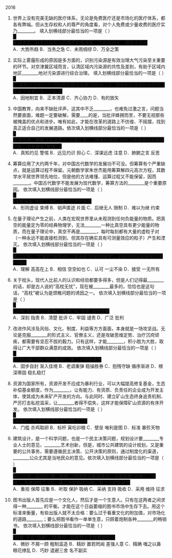 2016  

1. 世界上没有完美无缺的医疗体系，无论是免费医疗还是市场化的医疗体系，都各有弊端。但从生存权和人的尊严的角度看，对个人免费或少量收费的医疗实乃________。
填入划横线部分最恰当的一项是（  ）  
<span style="background: black">C</span>  
<span style="background: black">关键字是：从生存权和人的尊严的角度看。这格局很大，用势没毛病</span>  
A．大势所趋         B．当务之急       C．未雨绸缪         D．万全之策

2. 实际上雾霾形成的原因是多方面的，识别污染源是有效治理大气污染至关重要的环节。对京津冀区域而言，认清区域内污染源的共性及差别，有助于区域内地区________地对污染源进行综合治理。
填入划横线部分最恰当的一项是（  ）  
<span style="background: black">A</span>  
<span style="background: black">1、实际上只有一个“识别并治理污染源”的目标；2、因地制宜强调地域不同，实际上这里只有一个区域</span>  
A．因地制宜        B．正本清源        C．齐心协力        D．有的放矢

3. 中国教育，向来不缺批评声，这其中不乏________，也难免过激之言，问题当然要直面，难题一定要破解，需要____的是，当批评蜂拥而至，不要无视那些被掩盖的优点和进步。唯有如此，才能在改革的道路上不彷徨、不摇摆，找到真正适合自己的发展道路。依次填入划横线部分最恰当的一项是（  ）  
<span style="background: black">A</span>  
<span style="background: black">深谋远虑、肺腑之言对不上“过激之言”。“改革的道路”对应了格局高的方向性问题，于是就是“警惕”了</span>  
A．真知灼见 警惕     B．远见灼识  担心     C．深谋远虑  注意     D．肺腑之言  反思

4. 筹算应用了大约两千年，对中国古代数学的发展功不可没。但筹算有个严重缺点，就是运算过程不保留。元朝数学家朱世杰能用筹算解四元高次方程，其数学水平居世界领先地位，但是他的方法难懂、运算过程又不能保留，因而________。中国古代数学不能发展为现代数学，筹算方法的________是个重要原因。
依次填入划横线部分最恰当的一项是（  ）  
<span style="background: black">C</span>  
<span style="background: black">“不能保留”排除了 AB，第二个空凭感觉</span>  
A．形同虚设  束缚     B．销声匿迹  片面    C．后继无人  限制     D．难以为继  约束

5. 在量子理论产生之前，人类在宏观世界里从未观测到任何负能量的物质。把真空的能量定为零的经典物理学，无法________一种比真空具有更少能量的物质，而在量子理论中，真空不再是________，每时每刻都有大量的虚粒子对（一种永远不能直接检测到、但其存在确实具有可测量效应的粒子）产生和湮灭。
依次填入划横线部分最恰当的一项是（  ）  
<span style="background: black">D</span>  
<span style="background: black">第二个空，“大量的”排除 AC。主语是“经典物理学”，只能排除主观感受为主的相信</span>  
A．理解  高高在上    B．相信  空空如也    C．认可  一尘不染    D．接受  一无所有

6. 关于枕头，现代人比前人的认识和经验都要多得多，但是人们记得最________的话，却是古人说的“高枕无忧”，现在被________最多的，恰恰也是这句话，“高枕”被认为是颈椎问题的诱因之一。
依次填入划横线部分最恰当的一项是（  ）  
<span style="background: black">B</span>  
<span style="background: black">“记得”不能跟“广泛”搭。“指责”和“谴责”语气过重</span>  
A．深刻  指责          B．清楚  批评            C．牢固  谴责           D．广泛  批判

7. 改进作风涉及风俗、文化、制度、利益等方方面面，本身就是一场攻坚战。无论是克服________的形式主义、官僚主义，还是攻破思维定势、治疗沉疴顽疾，都需要有坚忍不拔的毅力。只有这样，才能________，积小胜为大胜，取得让广大干部群众满意的成效。
依次填入划横线部分最恰当的一项是（  ）  
<span style="background: black">D</span>  
<span style="background: black">“沉疴顽疾”对应“根深蒂固”，第二个空凭感觉</span>  
A．固步自封  渐入佳境                    B．老调重弹  稳操胜券
C．抱残守缺  循序渐进                    D．根深蒂固  稳扎稳打

8. 资源为国家所有，资源开发不应成为暴利行业，可以大幅提高修复基金，生态补偿基金额度，作为________，让有能力、有资质、负责任的企业成为开发主体，使其成为未来矿产开发的方向。与此同时、建立矿山生态终身追责机制、严厉打击私挖滥采，让________者得不偿失，这样才能保障矿山资源的有序开发。
依次填入划横线部分最恰当的一项是（  ）  
<span style="background: black">A</span>  
<span style="background: black">“保障矿山资源的有序开发”排除了 CD</span>  
A．门槛  杀鸡取卵    B．标杆  寅吃卯粮    C．壁垒  唯利是图    D．标准  暴殄天物

9. 建筑设计，是一个科学问题，也是一个民主决策问题，规划设计要________专业人士的意见，________艺术创新，但是，城市公共建筑的设计规划，又是重要的公共事务，需要遵循民主决策、公开决策的原则，通过制度化的渠道，________公众尤其是当地民众的意见。依次填入划横线部分最恰当的一项是（  ）  
<span style="background: black">B</span>  
<span style="background: black">第一个空，前面的“是...也是...”说明意见来自多方，不能直接“采纳”、“采用”，于是排除了 CD。第二个空都可以用。第三个空凭感觉</span>  
A．重视  保障  征集   B．听取  保护  吸纳   C．采纳  支持  吸收    D．采用  维持  征求

10. 图书出版人首先应是一个文化人，然后才是一个生意人。只有在这两者之间求得一种________ 的平衡。才能在这个日益萎缩的图书市场中生存下去。用这个标准来衡量，有些出版人就不太合格：要么过于看重文化的附加值，对市场化的道路________；要么把图书看作一单单生意，只顾着炮制各种________的畅销书。
依次填入划横线部分最恰当的一项是（  ）  
<span style="background: black">A</span>  
<span style="background: black">“把握”不会“精确”，排除 C。后两空上下文都是贬义</span>  
A．微妙  不屑一顾  粗制滥造                B．精妙  置若罔闻  差强人意
C．精确  嗤之以鼻  眼花缭乱                D．巧妙  退避三舍  名不副实